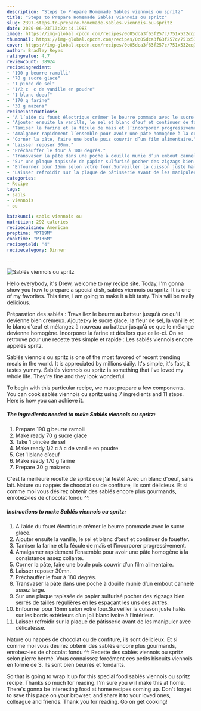 ```yaml
---
description: "Steps to Prepare Homemade Sablés viennois ou spritz"
title: "Steps to Prepare Homemade Sablés viennois ou spritz"
slug: 2397-steps-to-prepare-homemade-sables-viennois-ou-spritz
date: 2020-06-23T13:22:44.198Z
image: https://img-global.cpcdn.com/recipes/0c05dca3f63f257c/751x532cq70/sables-viennois-ou-spritz-photo-principale-de-la-recette.jpg
thumbnail: https://img-global.cpcdn.com/recipes/0c05dca3f63f257c/751x532cq70/sables-viennois-ou-spritz-photo-principale-de-la-recette.jpg
cover: https://img-global.cpcdn.com/recipes/0c05dca3f63f257c/751x532cq70/sables-viennois-ou-spritz-photo-principale-de-la-recette.jpg
author: Bradley Reyes
ratingvalue: 4.7
reviewcount: 38924
recipeingredient:
- "190 g beurre ramolli"
- "70 g sucre glace"
- "1 pince de sel"
- "1/2 c  c de vanille en poudre"
- "1 blanc doeuf"
- "170 g farine"
- "30 g mazena"
recipeinstructions:
- "A l’aide du fouet électrique crémer le beurre pommade avec le sucre glace."
- "Ajouter ensuite la vanille, le sel et blanc d’œuf et continuer de fouetter."
- "Tamiser la farine et la fécule de maïs et l’incorporer progressivement."
- "Amalgamer rapidement l’ensemble pour avoir une pâte homogène à la consistance assez collante."
- "Corner la pâte, faire une boule puis couvrir d’un film alimentaire."
- "Laisser reposer 30mn."
- "Préchauffer le four à 180 degrés."
- "Transvaser la pâte dans une poche à douille munie d’un embout cannelé assez large."
- "Sur une plaque tapissée de papier sulfurisé pocher des zigzags bien serrés de tailles régulières en les espaçant les uns des autres."
- "Enfourner pour 15mn selon votre four.Surveiller la cuisson juste halés sur les bords extérieurs d’un joli blanc ivoire à l’intérieur."
- "Laisser refroidir sur la plaque de pâtisserie avant de les manipuler avec délicatesse."
categories:
- Recipe
tags:
- sabls
- viennois
- ou

katakunci: sabls viennois ou 
nutrition: 292 calories
recipecuisine: American
preptime: "PT19M"
cooktime: "PT36M"
recipeyield: "4"
recipecategory: Dinner

---
```



![Sablés viennois ou spritz](https://img-global.cpcdn.com/recipes/0c05dca3f63f257c/751x532cq70/sables-viennois-ou-spritz-photo-principale-de-la-recette.jpg)

Hello everybody, it's Drew, welcome to my recipe site. Today, I'm gonna show you how to prepare a special dish, sablés viennois ou spritz. It is one of my favorites. This time, I am going to make it a bit tasty. This will be really delicious.

Préparation des sablés : Travaillez le beurre au batteur jusqu&#39;à ce qu&#39;il devienne bien crémeux. Ajoutez-y le sucre glace, la fleur de sel, la vanille et le blanc d&#39;œuf et mélangez à nouveau au batteur jusqu&#39;à ce que le mélange devienne homogène. Incorporez la farine et dès lors que celle-ci. On se retrouve pour une recette très simple et rapide : Les sablés viennois encore appelés spritz.

Sablés viennois ou spritz is one of the most favored of recent trending meals in the world. It is appreciated by millions daily. It's simple, it's fast, it tastes yummy. Sablés viennois ou spritz is something that I've loved my whole life. They're fine and they look wonderful.


To begin with this particular recipe, we must prepare a few components. You can cook sablés viennois ou spritz using 7 ingredients and 11 steps. Here is how you can achieve it.

<!--inarticleads1-->

##### The ingredients needed to make Sablés viennois ou spritz:

1. Prepare 190 g beurre ramolli
1. Make ready 70 g sucre glace
1. Take 1 pincée de sel
1. Make ready 1/2 c à c de vanille en poudre
1. Get 1 blanc d’oeuf
1. Make ready 170 g farine
1. Prepare 30 g maïzena


C&#39;est la meilleure recette de spritz que j&#39;ai testé! Avec un blanc d&#39;oeuf, sans lait. Nature ou nappés de chocolat ou de confiture, ils sont délicieux. Et si comme moi vous désirez obtenir des sablés encore plus gourmands, enrobez-les de chocolat fondu ^^. 

<!--inarticleads2-->

##### Instructions to make Sablés viennois ou spritz:

1. A l’aide du fouet électrique crémer le beurre pommade avec le sucre glace.
1. Ajouter ensuite la vanille, le sel et blanc d’œuf et continuer de fouetter.
1. Tamiser la farine et la fécule de maïs et l’incorporer progressivement.
1. Amalgamer rapidement l’ensemble pour avoir une pâte homogène à la consistance assez collante.
1. Corner la pâte, faire une boule puis couvrir d’un film alimentaire.
1. Laisser reposer 30mn.
1. Préchauffer le four à 180 degrés.
1. Transvaser la pâte dans une poche à douille munie d’un embout cannelé assez large.
1. Sur une plaque tapissée de papier sulfurisé pocher des zigzags bien serrés de tailles régulières en les espaçant les uns des autres.
1. Enfourner pour 15mn selon votre four.Surveiller la cuisson juste halés sur les bords extérieurs d’un joli blanc ivoire à l’intérieur.
1. Laisser refroidir sur la plaque de pâtisserie avant de les manipuler avec délicatesse.


Nature ou nappés de chocolat ou de confiture, ils sont délicieux. Et si comme moi vous désirez obtenir des sablés encore plus gourmands, enrobez-les de chocolat fondu ^^. Recette des sablés viennois ou spritz selon pierre hermé. Vous connaissez forcément ces petits biscuits viennois en forme de S. Ils sont bien beurrés et fondants. 

So that is going to wrap it up for this special food sablés viennois ou spritz recipe. Thanks so much for reading. I'm sure you will make this at home. There's gonna be interesting food at home recipes coming up. Don't forget to save this page on your browser, and share it to your loved ones, colleague and friends. Thank you for reading. Go on get cooking!
